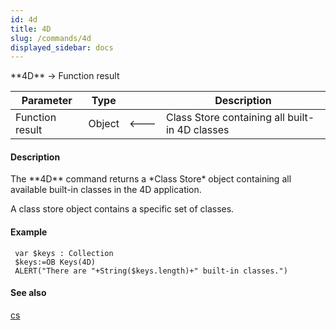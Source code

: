 ```yaml
---
id: 4d
title: 4D
slug: /commands/4d
displayed_sidebar: docs
---
```


<!--REF #_command_.4D.Syntax-->**4D**  -> Function result<!-- END REF-->
<!--REF #_command_.4D.Params-->
| Parameter | Type |  | Description |
| --- | --- | --- | --- |
| Function result | Object | &#x1F850; | Class Store containing all built-in 4D classes |

<!-- END REF-->

#### Description 

<!--REF #_command_.4D.Summary-->The **4D** command returns a *Class Store* object containing all available built-in classes in the 4D application.<!-- END REF-->

A class store object contains a specific set of classes. 

#### Example 

```4d
 var $keys : Collection
 $keys:=OB Keys(4D)
 ALERT("There are "+String($keys.length)+" built-in classes.")
```

#### See also 

[cs](cs.md)  